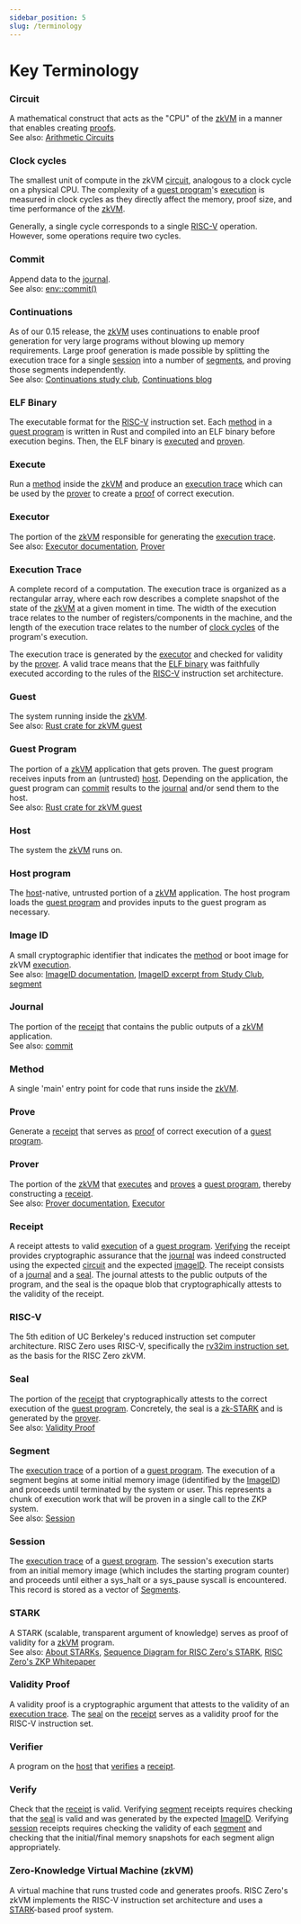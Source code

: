 ```yaml
---
sidebar_position: 5
slug: /terminology
---
```


# Key Terminology

### Circuit

[circuit]: #circuit
[Arithmetic Circuits]: /reference-docs/about-arithmetic-circuits

A mathematical construct that acts as the "CPU" of the [zkVM] in a manner that enables creating [proofs]. <br/>
See also: [Arithmetic Circuits]

### Clock cycles

[clock cycles]: #clock-cycles

The smallest unit of compute in the zkVM [circuit], analogous to a clock cycle on a physical CPU. The complexity of a [guest program]'s [execution] is measured in clock cycles as they directly affect the memory, proof size, and time performance of the [zkVM].

Generally, a single cycle corresponds to a single [RISC-V] operation. However, some operations require two cycles.

### Commit

[commit]: #commit
[env::commit()]: https://docs.rs/risc0-zkvm/*/risc0_zkvm/guest/env/fn.commit.html

Append data to the [journal]. <br/>
See also: [env::commit()]

### Continuations

[Continuations study club]: https://www.youtube.com/watch?v=v4HIwaqmIxk&list=PLcPzhUaCxlCirUkJY0ltpjdtzWcz5U_6y&index=1
[Continuations blog]: https://www.risczero.com/news/continuations

As of our 0.15 release, the [zkVM] uses continuations to enable proof generation for very large programs without blowing up memory requirements.
Large proof generation is made possible by splitting the execution trace for a single [session] into a number of [segments], and proving those segments independently. <br/>
See also: [Continuations study club], [Continuations blog]

### ELF Binary

[ELF binary]: #elf-binary

The executable format for the [RISC-V] instruction set.
Each [method] in a [guest program] is written in Rust and compiled into an ELF binary before execution begins. Then, the ELF binary is [executed] and [proven].

### Execute

[execute]: #execute
[executes]: #execute
[execution]: #execute

Run a [method] inside the [zkVM] and produce an [execution trace] which can be used by the [prover] to create a [proof] of correct execution.

### Executor

[executed]: #executor
[executor]: #executor
[Executor documentation]: https://docs.rs/risc0-zkvm/*/risc0_zkvm/struct.Executor.html

The portion of the [zkVM] responsible for generating the [execution trace]. <br/>
See also: [Executor documentation], [Prover]

### Execution Trace

[execution trace]: #execution-trace

A complete record of a computation.
The execution trace is organized as a rectangular array, where each row describes a complete snapshot of the state of the [zkVM] at a given moment in time.
The width of the execution trace relates to the number of registers/components in the machine, and the length of the execution trace relates to the number of [clock cycles] of the program's execution.

The execution trace is generated by the [executor] and checked for validity by the [prover].
A valid trace means that the [ELF binary] was faithfully executed according to the rules of the [RISC-V] instruction set architecture.

### Guest

The system running inside the [zkVM]. <br/>
See also: [Rust crate for zkVM guest]

### Guest Program

[guest program]: #guest-program

The portion of a [zkVM] application that gets proven.
The guest program receives inputs from an (untrusted) [host].
Depending on the application, the guest program can [commit] results to the [journal] and/or send them to the host. <br/>
See also: [Rust crate for zkVM guest]

### Host

[host]: #host

The system the [zkVM] runs on.

### Host program

The [host]-native, untrusted portion of a [zkVM] application.
The host program loads the [guest program] and provides inputs to the guest program as necessary.

### Image ID

[imageID]: #image-id

A small cryptographic identifier that indicates the [method] or boot image for zkVM [execution]. <br/>
See also: [ImageID documentation], [ImageID excerpt from Study Club], [segment]

### Journal

[journal]: #journal

The portion of the [receipt] that contains the public outputs of a [zkVM] application. <br/>
See also: [commit]

### Method

[method]: #method

A single 'main' entry point for code that runs inside the [zkVM].

### Prove

[prove]: #prove
[proves]: #prove

Generate a [receipt] that serves as [proof] of correct execution of a [guest program].

### Prover

[proven]: #prover
[prover]: #prover
[Prover documentation]: https://docs.rs/risc0-zkvm/*/risc0_zkvm/trait.Prover.html

The portion of the [zkVM] that [executes] and [proves] a [guest program], thereby constructing a [receipt]. <br/>
See also: [Prover documentation], [Executor]

### Receipt

[receipt]: #receipt

A receipt attests to valid [execution] of a [guest program]. [Verifying] the receipt provides cryptographic assurance that the [journal] was indeed constructed using the expected [circuit] and the expected [imageID].
The receipt consists of a [journal] and a [seal].
The journal attests to the public outputs of the program, and
the seal is the opaque blob that cryptographically attests to the validity of the receipt.

### RISC-V

[RISC-V]: #risc-v

The 5th edition of UC Berkeley's reduced instruction set computer architecture.
RISC Zero uses RISC-V, specifically the [rv32im instruction set][0], as the basis for the RISC Zero zkVM.

### Seal

[seal]: #seal

The portion of the [receipt] that cryptographically attests to the correct execution of the [guest program]. Concretely, the seal is a [zk-STARK] and is generated by the [prover]. <br/>
See also: [Validity Proof]

### Segment

[Segment]: #segment
[Segments]: #segment

The [execution trace] of a portion of a [guest program].
The execution of a segment begins at some initial memory image (identified by the [ImageID]) and proceeds until terminated by the system or user.
This represents a chunk of execution work that will be proven in a single call to the ZKP system. <br/>
See also: [Session]

### Session

[session]: #session

The [execution trace] of a [guest program].
The session's execution starts from an initial memory image (which includes the starting program counter) and proceeds until either a sys_halt or a sys_pause syscall is encountered.
This record is stored as a vector of [Segments].

### STARK

[STARK]: #stark
[zk-stark]: #stark

A STARK (scalable, transparent argument of knowledge) serves as proof of validity for a [zkVM] program. <br/>
See also: [About STARKs], [Sequence Diagram for RISC Zero's STARK], [RISC Zero's ZKP Whitepaper]

### Validity Proof

[proof]: #validity-proof
[proofs]: #validity-proof
[validity proof]: #validity-proof

A validity proof is a cryptographic argument that attests to the validity of an [execution trace].
The [seal] on the [receipt] serves as a validity proof for the RISC-V instruction set.

### Verifier

A program on the [host] that [verifies] a [receipt].

### Verify

[verifying]: #verify
[verifies]: #verify

Check that the [receipt] is valid.
Verifying [segment] receipts requires checking that the [seal] is valid and was generated by the expected [ImageID].
Verifying [session] receipts requires checking the validity of each [segment] and checking that the initial/final memory snapshots for each segment align appropriately.

### Zero-Knowledge Virtual Machine (zkVM)

[zkVM]: #zero-knowledge-virtual-machine-zkvm

A virtual machine that runs trusted code and generates proofs.
RISC Zero's zkVM implements the RISC-V instruction set architecture and uses a [STARK]-based proof system.

[About STARKs]: ./reference-docs/about-starks.md
[ImageID documentation]: https://docs.rs/risc0-zkvm/*/risc0_zkvm/struct.SystemState.html
[ImageID excerpt from Study Club]: https://www.youtube.com/watch?v=QwzrBHHkzFE&list=PLcPzhUaCxlCirUkJY0ltpjdtzWcz5U_6y&index=4
[RISC Zero's ZKP Whitepaper]: https://risczero.com/proof-system-in-detail.pdf
[Rust crate for zkVM guest]: https://docs.rs/risc0-zkvm/*/risc0_zkvm/guest
[Sequence Diagram for RISC Zero's STARK]: ./proof-system/proof-system-sequence-diagram.md
[0]: https://riscv.org/wp-content/uploads/2019/12/riscv-spec-20191213.pdf
